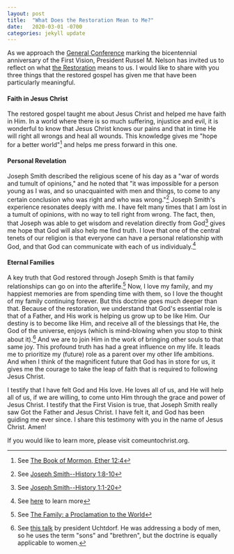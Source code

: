 ```yaml
---
layout: post
title:  "What Does the Restoration Mean to Me?"
date:   2020-03-01 -0700
categories: jekyll update
---
```


As we approach the [General Conference](https://www.comeuntochrist.org/beliefs/jesus-christ-church/god-speaks-through-prophets) marking the bicentennial anniversary of the First Vision, President Russel M. Nelson has invited us to reflect on what [the Restoration](https://www.churchofjesuschrist.org/comeuntochrist/believe/restoration) means to us. I would like to share with you three things that the restored gospel has given me that have been particularly meaningful.

#### Faith in Jesus Christ

The restored gospel taught me about Jesus Christ and helped me have faith in Him. In a world where there is so much suffering, injustice and evil, it is wonderful to know that Jesus Christ knows our pains and that in time He will right all wrongs and heal all wounds. This knowledge gives me "hope for a better world"[^1] and helps me press forward in this one.

#### Personal Revelation

Joseph Smith described the religious scene of his day as a "war of words and tumult of opinions," and he noted that "it was impossible for a person young as I was, and so unacquainted with men and things, to come to any certain conclusion who was right and who was wrong."[^2] Joseph Smith's experience resonates deeply with me. I have felt many times that I am lost in a tumult of opinions, with no way to tell right from wrong. The fact, then, that Joseph was able to get wisdom and revelation directly from God[^3] gives me hope that God will also help me find truth. I love that one of the central tenets of our religion is that everyone can have a personal relationship with God, and that God can communicate with each of us individualy.[^4]

#### Eternal Families

A key truth that God restored through Joseph Smith is that family relationships can go on into the afterlife.[^5] Now, I love my family, and my happiest memories are from spending time with them, so I love the thought of my family continuing forever. But this doctrine goes much deeper than that. Because of the restoration, we understand that God's essential role is that of a Father, and His work is helping us grow up to be like Him. Our destiny is to become like Him, and receive all of the blessings that He, the God of the universe, enjoys (which is mind-blowing when you stop to think about it).[^6] And we are to join Him in the work of bringing other souls to that same joy. This profound truth has had a great influence on my life. It leads me to prioritize my (future) role as a parent over my other life ambitions. And when I think of the magnificent future that God has in store for us, it gives me the courage to take the leap of faith that is required to following Jesus Christ.

I testify that I have felt God and His love. He loves all of us, and He will help all of us, if we are willing, to come unto Him through the grace and power of Jesus Christ. I testify that the First Vision is true, that Joseph Smith really saw Got the Father and Jesus Christ. I have felt it, and God has been guiding me ever since. I share this testimony with you in the name of Jesus Christ. Amen!

If you would like to learn more, please visit comeuntochrist.org.

[^1]: See <a href="https://www.churchofjesuschrist.org/study/scriptures/bofm/ether/12?lang=eng">The Book of Mormon, Ether 12:4</a>  
[^2]: See <a href="https://www.churchofjesuschrist.org/study/scriptures/pgp/js-h/1?lang=eng">Joseph Smith--History 1:8-10</a>  
[^3]: See <a href="https://www.churchofjesuschrist.org/study/scriptures/pgp/js-h/1?lang=eng">Joseph Smith--History 1:1-20</a>  
[^4]: See <a href="https://www.comeuntochrist.org/beliefs/god/relationship-with-god">here</a> to learn more    
[^5]: See <a href="https://www.churchofjesuschrist.org/study/manual/the-family-a-proclamation-to-the-world/the-family-a-proclamation-to-the-world?lang=eng">The Family: a Proclamation to the World</a>  
[^6]: See <a href="https://www.churchofjesuschrist.org/study/general-conference/2013/04/four-titles?lang=eng">this talk</a> by president Uchtdorf. He was addressing a body of men, so he uses the term "sons" and "brethren", but the doctrine is equally applicable to women.
